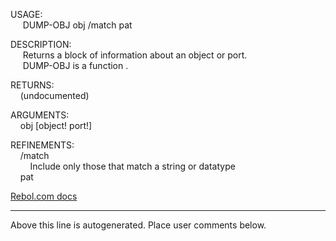 USAGE:  
&nbsp;&nbsp;&nbsp;&nbsp;&nbsp;DUMP-OBJ&nbsp;obj&nbsp;/match&nbsp;pat  
  
DESCRIPTION:  
&nbsp;&nbsp;&nbsp;&nbsp;&nbsp;Returns&nbsp;a&nbsp;block&nbsp;of&nbsp;information&nbsp;about&nbsp;an&nbsp;object&nbsp;or&nbsp;port.  
&nbsp;&nbsp;&nbsp;&nbsp;&nbsp;DUMP-OBJ&nbsp;is&nbsp;a&nbsp;function&nbsp;.  
  
RETURNS:  
&nbsp;&nbsp;&nbsp;&nbsp;(undocumented)  
  
ARGUMENTS:  
&nbsp;&nbsp;&nbsp;&nbsp;obj&nbsp;[object!&nbsp;port!]  
  
REFINEMENTS:  
&nbsp;&nbsp;&nbsp;&nbsp;/match  
&nbsp;&nbsp;&nbsp;&nbsp;&nbsp;&nbsp;&nbsp;&nbsp;Include&nbsp;only&nbsp;those&nbsp;that&nbsp;match&nbsp;a&nbsp;string&nbsp;or&nbsp;datatype  
&nbsp;&nbsp;&nbsp;&nbsp;pat  

[Rebol.com docs](http://www.rebol.com/r3/docs/functions/dump-obj.html)
___
Above this line is autogenerated. Place user comments below.